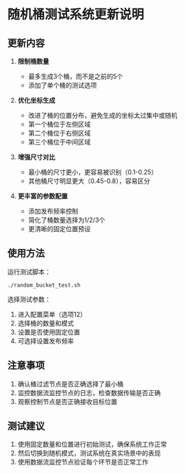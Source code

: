 # 随机桶测试系统更新说明

## 更新内容

1. **限制桶数量**
   - 最多生成3个桶，而不是之前的5个
   - 添加了单个桶的测试选项

2. **优化坐标生成**
   - 改进了桶的位置分布，避免生成的坐标太过集中或随机
   - 第一个桶位于左侧区域
   - 第二个桶位于右侧区域
   - 第三个桶位于中间区域

3. **增强尺寸对比**
   - 最小桶的尺寸更小，更容易被识别（0.1-0.25）
   - 其他桶尺寸明显更大（0.45-0.8），容易区分

4. **更丰富的参数配置**
   - 添加发布频率控制
   - 简化了桶数量选择为1/2/3个
   - 更清晰的固定位置预设

## 使用方法

运行测试脚本：
```
./random_bucket_test.sh
```

选择测试参数：
1. 进入配置菜单（选项12）
2. 选择桶的数量和模式
3. 设置是否使用固定位置
4. 可选择设置发布频率

## 注意事项

1. 确认桶过滤节点是否正确选择了最小桶
2. 监控数据流监控节点的日志，检查数据传输是否正确
3. 观察控制节点是否正确接收目标位置

## 测试建议

1. 使用固定数量和位置进行初始测试，确保系统工作正常
2. 然后切换到随机模式，测试系统在真实场景中的表现
3. 使用数据流监控节点验证每个环节是否正常工作

